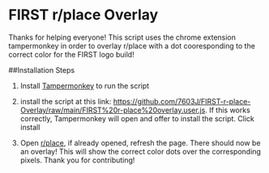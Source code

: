# FIRST r/place Overlay
Thanks for helping everyone!
This script uses the chrome extension tampermonkey in order to overlay r/place with a dot cooresponding to the 
correct color for the FIRST logo build!

##Installation Steps

1. Install [Tampermonkey](https://www.tampermonkey.net/) to run the script

2. install the script at this link: https://github.com/7603J/FIRST-r-place-Overlay/raw/main/FIRST%20r-place%20overlay.user.js.
If this works correctly, Tampermonkey will open and offer to install the script. Click install

3. Open [r/place](https://www.reddit.com/r/place/?cx=1163&cy=1611&px=26), if already opened, refresh the page.
There should now be an overlay! This will show the correct color dots over the corresponding pixels. Thank you
for contributing!
